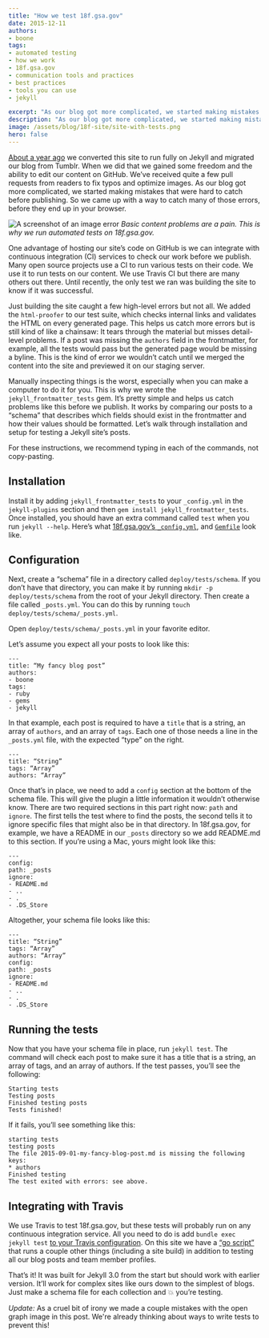```yaml
---
title: "How we test 18f.gsa.gov"
date: 2015-12-11
authors:
- boone
tags:
- automated testing
- how we work
- 18f.gsa.gov
- communication tools and practices
- best practices
- tools you can use
- jekyll

excerpt: "As our blog got more complicated, we started making mistakes that were hard to catch before publishing. So we came up with a way to catch many of those errors, before they end up in your browser."
description: "As our blog got more complicated, we started making mistakes that were hard to catch before publishing. So we came up with a way to catch many of those errors, before they end up in your browser."
image: /assets/blog/18f-site/site-with-tests.png
hero: false
---
```


[About a year ago](https://18f.gsa.gov/2014/11/17/taking-control-of-our-website-with-jekyll-and-webhooks/) we converted this site to run fully on Jekyll and migrated our blog from Tumblr. When we did that we gained some freedom and the ability to edit our content on GitHub. We’ve received quite a few pull requests from readers to fix typos and optimize images. As our blog got more complicated, we started making mistakes that were hard to catch before publishing. So we came up with a way to catch many of those errors, before they end up in your browser.

![A screenshot of an image error]({{site.baseurl}}/assets/blog/18f-site/site-with-tests.png)
*Basic content problems are a pain. This is why we run automated tests on 18f.gsa.gov.*

One advantage of hosting our site’s code on GitHub is we can integrate with continuous integration (CI) services to check our work before we publish. Many open source projects use a CI to run various tests on their code. We use it to run tests on our content. We use Travis CI but there are many others out there. Until recently, the only test we ran was building the site to know if it was successful.

Just building the site caught a few high-level errors but not all. We added the `html-proofer` to our test suite, which checks internal links and validates the HTML on every generated page. This helps us catch more errors but is still kind of like a chainsaw: It tears through the material but misses detail-level problems. If a post was missing the `authors` field in the frontmatter, for example, all the tests would pass but the generated page would be missing a byline. This is the kind of error we wouldn’t catch until we merged the content into the site and previewed it on our staging server.

Manually inspecting things is the worst, especially when you can make a computer to do it for you. This is why we wrote the `jekyll_frontmatter_tests` gem. It’s pretty simple and helps us catch problems like this before we publish. It works by comparing our posts to a “schema” that describes which fields should exist in the frontmatter and how their values should be formatted. Let’s walk through installation and setup for testing a Jekyll site’s posts.

For these instructions, we recommend typing in each of the commands, not copy-pasting.

## Installation

Install it by adding `jekyll_frontmatter_tests` to your `_config.yml` in the `jekyll-plugins` section and then `gem install jekyll_frontmatter_tests`. Once installed, you should have an extra command called `test` when you run `jekyll --help`. Here’s what [18f.gsa.gov’s `_config.yml`](https://github.com/18F/18f.gsa.gov/blob/staging/_config.yml), and [`Gemfile`](https://github.com/18F/18f.gsa.gov/blob/staging/Gemfile) look like.

## Configuration

Next, create a “schema” file in a directory called `deploy/tests/schema`. If you don’t have that directory, you can make it by running `mkdir -p deploy/tests/schema` from the root of your Jekyll directory. Then create a file called `_posts.yml`. You can do this by running `touch deploy/tests/schema/_posts.yml`.

Open `deploy/tests/schema/_posts.yml` in your favorite editor.

Let’s assume you expect all your posts to look like this:

```
---
title: “My fancy blog post”
authors:
- boone
tags:
- ruby
- gems
- jekyll
```

In that example, each post is required to have a `title` that is a string, an array of `authors`, and an array of `tags`. Each one of those needs a line in the `_posts.yml` file, with the expected “type” on the right.

```
---
title: “String”
tags: “Array”
authors: “Array”
```

Once that’s in place, we need to add a `config` section at the bottom of the schema file. This will give the plugin a little information it wouldn’t otherwise know. There are two required sections in this part right now: `path` and `ignore`. The first tells the test where to find the posts, the second tells it to ignore specific files that might also be in that directory. In 18f.gsa.gov, for example, we have a README in our `_posts` directory so we add README.md to this section. If you’re using a Mac, yours might look like this:

```
---
config:
path: _posts
ignore:
- README.md
- ..
- .
- .DS_Store
```

Altogether, your schema file looks like this:

```
---
title: “String”
tags: “Array”
authors: “Array”
config:
path: _posts
ignore:
- README.md
- ..
- .
- .DS_Store
```

## Running the tests

Now that you have your schema file in place, run `jekyll test`. The command will check each post to make sure it has a title that is a string, an array of tags, and an array of authors. If the test passes, you’ll see the following:

```
Starting tests
Testing posts
Finished testing posts
Tests finished!
```

If it fails, you’ll see something like this:

```
starting tests
testing posts
The file 2015-09-01-my-fancy-blog-post.md is missing the following keys:
* authors
Finished testing
The test exited with errors: see above.
```

## Integrating with Travis

We use Travis to test 18f.gsa.gov, but these tests will probably run on any continuous integration service. All you need to do is add `bundle exec jekyll test` [to your Travis configuration](https://github.com/18F/18f.gsa.gov/blob/staging/.travis.yml#L10). On this site we have a [“go script”](https://github.com/18F/18f.gsa.gov/blob/staging/go) that runs a couple other things (including a site build) in addition to testing all our blog posts and team member profiles.

That’s it! It was built for Jekyll 3.0 from the start but should work with earlier version. It’ll work for complex sites like ours down to the simplest of blogs. Just make a schema file for each collection and :boom: you’re testing.

_Update:_ As a cruel bit of irony we made a couple mistakes with the open graph image in this post. We're already thinking about ways to write tests to prevent this!

